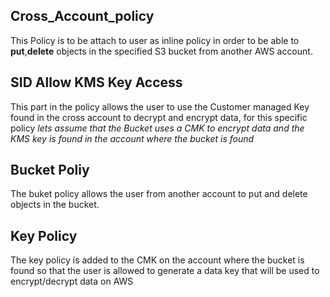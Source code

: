 ## Cross_Account_policy
This Policy is to be attach to user as inline policy  in order to be able to **put**,**delete** objects in the specified S3 bucket from another AWS account.

## SID Allow KMS Key Access
This part in the policy allows the user to use the Customer managed Key found in the cross account to decrypt and encrypt data, for this specific policy *lets assume that the Bucket uses a CMK to encrypt data and the KMS key is found in the account where the bucket is found*

## Bucket Poliy
The buket policy allows the user from another account to put and delete objects in the bucket.

## Key Policy
The key policy is added to the CMK on the account where the bucket is found so that the user is allowed to generate a data key that will be used to encrypt/decrypt data on AWS